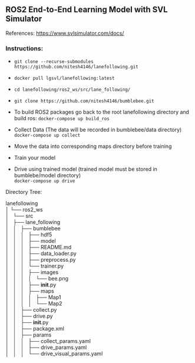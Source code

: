 ## ROS2 End-to-End Learning Model with SVL Simulator

References: https://www.svlsimulator.com/docs/

### Instructions:
* `git clone --recurse-submodules https://github.com/nitesh4146/lanefollowing.git`
* `docker pull lgsvl/lanefollowing:latest`
* `cd lanefollowing/ros2_ws/src/lane_following/`
* `git clone https://github.com/nitesh4146/bumblebee.git`
* To build ROS2 packages go back to the root lanefollowing directory and build ros:
`docker-compose up build_ros`

* Collect Data (The data will be recorded in bumblebee/data directory)
`docker-compose up collect`

* Move the data into corresponding maps directory before training

* Train your model

* Drive using trained model (trained model must be stored in bumblebe/model directory)  
`docker-compose up drive`



Directory Tree:   

lanefollowing  
│ └── ros2_ws  
│   └── src  
│       ├── lane_following  
│       │   ├── bumblebee  
│       │   │   ├── hdf5  
│       │   │   ├── model  
│       │   │   ├── README.md  
│       │   │   ├── data_loader.py  
│       │   │   ├── preprocess.py  
│       │   │   └── trainer.py  
│       │   │   ├── images  
│       │   │   │   └── bee.png  
│       │   │   ├── __init__.py  
│       │   │   ├── maps  
│       │   │   │   ├── Map1  
│       │   │   │   └── Map2  
│       │   ├── collect.py  
│       │   ├── drive.py  
│       │   ├── __init__.py  
│       │   ├── package.xml  
│       │   ├── params  
│       │   │   ├── collect_params.yaml  
│       │   │   ├── drive_params.yaml  
│       │   │   └── drive_visual_params.yaml  

